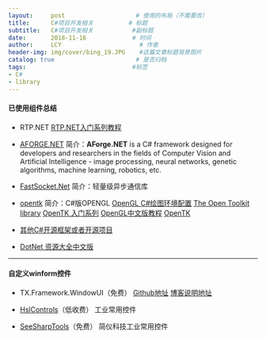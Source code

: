 ```yaml
---
layout:     post                    # 使用的布局（不需要改）
title:      C#项目开发相关          # 标题 
subtitle:   C#项目开发相关           #副标题
date:       2018-11-16             # 时间
author:     LCY                      # 作者
header-img: img/cover/bing_19.JPG    #这篇文章标题背景图片
catalog: true                       # 是否归档
tags:                              #标签
- C# 
- library
---
```


#### 已使用组件总结
* RTP.NET 
[RTP.NET入门系列教程](http://www.cnblogs.com/edzjx/archive/2010/04/01/1702095.html)

* [AFORGE.NET](http://www.aforgenet.com/)
简介：**AForge.NET** is a C# framework designed for developers and researchers in the fields of Computer Vision and Artificial Intelligence - image processing, neural networks, genetic algorithms, machine learning, robotics, etc.

* [FastSocket.Net](https://github.com/liaochengyu/FastSocket.Net)
简介：轻量级异步通信库

* [opentk](https://opentk.net/)
简介：C#版OPENGL
[OpenGL C#绘图环境配置](https://my.oschina.net/venoriee/blog/138106)
[The Open Toolkit library](https://sourceforge.net/projects/opentk/)
[OpenTK 入门系列](http://www.cnblogs.com/beginor/archive/2009/10/17/1585040.html)
[OpenGL中文版教程](https://learnopengl-cn.readthedocs.io/zh/latest/)
[OpenTK ](https://www.helplib.com/GitHub/article_127900)

* [其他C#开源框架或者开源项目](https://my.oschina.net/u/2963604/blog/1835082)

* [DotNet 资源大全中文版](https://github.com/jobbole/awesome-dotnet-cn)

----


#### 自定义winform控件
* TX.Framework.WindowUI（免费）
[Github地址](https://github.com/kwonganding/winform.controls)
[博客说明地址](http://www.cnblogs.com/anding/p/4715440.html#top)

* [HslControls](https://github.com/dathlin/HslControlsDemo)（低收费）
工业常用控件

* [SeeSharpTools](https://github.com/liaochengyu/SeeSharpTools)（免费）
简仪科技工业常用控件